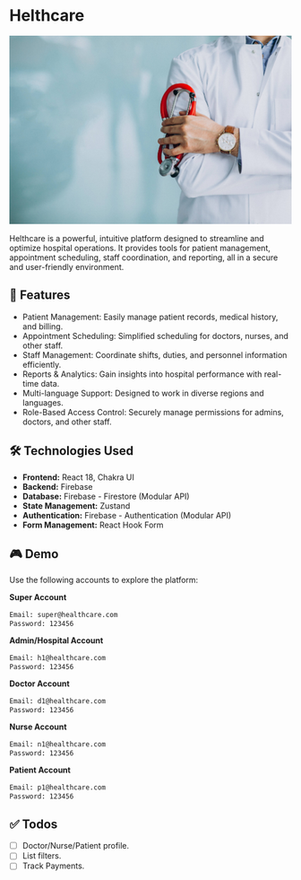 # Helthcare

![Project preview](./public/images/hero.jpg)

Helthcare is a powerful, intuitive platform designed to streamline and optimize hospital operations. It provides tools for patient management, appointment scheduling, staff coordination, and reporting, all in a secure and user-friendly environment.

## 🌟 Features

- Patient Management: Easily manage patient records, medical history, and billing.
- Appointment Scheduling: Simplified scheduling for doctors, nurses, and other staff.
- Staff Management: Coordinate shifts, duties, and personnel information efficiently.
- Reports & Analytics: Gain insights into hospital performance with real-time data.
- Multi-language Support: Designed to work in diverse regions and languages.
- Role-Based Access Control: Securely manage permissions for admins, doctors, and other staff.

## 🛠️ Technologies Used

- **Frontend:** React 18, Chakra UI
- **Backend:** Firebase
- **Database:** Firebase - Firestore (Modular API)
- **State Management:** Zustand
- **Authentication:** Firebase - Authentication (Modular API)
- **Form Management:** React Hook Form
  <!-- - **CI/CD:** GitHub Actions -->
  <!-- - **Testing:** Jest, React Testing Library -->

## 🎮 Demo

Use the following accounts to explore the platform:

**Super Account**

```
Email: super@healthcare.com
Password: 123456
```

**Admin/Hospital Account**

```
Email: h1@healthcare.com
Password: 123456
```

**Doctor Account**

```
Email: d1@healthcare.com
Password: 123456
```

**Nurse Account**

```
Email: n1@healthcare.com
Password: 123456
```

**Patient Account**

```
Email: p1@healthcare.com
Password: 123456
```

## ✅ Todos

- [ ] Doctor/Nurse/Patient profile.
- [ ] List filters.
- [ ] Track Payments.
